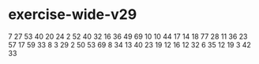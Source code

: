 # exercise-wide-v29
7
27
53
40
20
24
2
52
40
32
16
36
49
69
10
10
44
17
14
18
77
28
11
36
23
57
17
59
33
8
3
29
2
50
53
69
8
34
13
40
23
19
12
16
12
32
6
35
12
19
3
42
33
